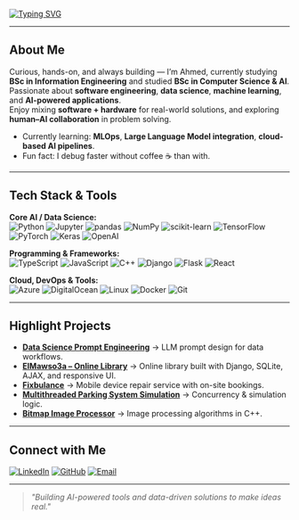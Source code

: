 <!-- Typing SVG -->
[![Typing SVG](https://readme-typing-svg.herokuapp.com?color=%2336BCF7&size=25&center=true&vCenter=true&width=800&lines=Hi+there+👋,+I'm+Ahmed+Niazi;Student;AI+%7C+Data+Science+%7C+ML+%7C+Web+Dev;Always+learning+new+things)](https://github.com/Zyrex24)

---

##  About Me
 Curious, hands-on, and always building — I’m Ahmed, currently studying **BSc in Information Engineering** and studied **BSc in Computer Science & AI**.  
 Passionate about **software engineering**, **data science**, **machine learning**, and **AI-powered applications**.  
 Enjoy mixing **software + hardware** for real-world solutions, and exploring **human–AI collaboration** in problem solving.  

-  Currently learning: **MLOps**, **Large Language Model integration**, **cloud-based AI pipelines**.  
-  Fun fact: I debug faster without coffee ☕ than with.

---

## Tech Stack & Tools

**Core AI / Data Science:**  
![Python](https://img.shields.io/badge/Python-3776AB?style=for-the-badge&logo=python&logoColor=white)
![Jupyter](https://img.shields.io/badge/Jupyter_Notebook-F37626?style=for-the-badge&logo=jupyter&logoColor=white)
![pandas](https://img.shields.io/badge/pandas-150458?style=for-the-badge&logo=pandas&logoColor=white)
![NumPy](https://img.shields.io/badge/NumPy-013243?style=for-the-badge&logo=numpy&logoColor=white)
![scikit-learn](https://img.shields.io/badge/scikit--learn-F7931E?style=for-the-badge&logo=scikit-learn&logoColor=white)
![TensorFlow](https://img.shields.io/badge/TensorFlow-FF6F00?style=for-the-badge&logo=tensorflow&logoColor=white)
![PyTorch](https://img.shields.io/badge/PyTorch-EE4C2C?style=for-the-badge&logo=pytorch&logoColor=white)
![Keras](https://img.shields.io/badge/Keras-D00000?style=for-the-badge&logo=keras&logoColor=white)
![OpenAI](https://img.shields.io/badge/OpenAI-412991?style=for-the-badge&logo=openai&logoColor=white)

**Programming & Frameworks:**  
![TypeScript](https://img.shields.io/badge/TypeScript-3178C6?style=for-the-badge&logo=typescript&logoColor=white)
![JavaScript](https://img.shields.io/badge/JavaScript-F7E018?style=for-the-badge&logo=javascript&logoColor=black)
![C++](https://img.shields.io/badge/C++-00599C?style=for-the-badge&logo=cplusplus&logoColor=white)
![Django](https://img.shields.io/badge/Django-092E20?style=for-the-badge&logo=django&logoColor=white)
![Flask](https://img.shields.io/badge/Flask-000000?style=for-the-badge&logo=flask&logoColor=white)
![React](https://img.shields.io/badge/React-20232A?style=for-the-badge&logo=react&logoColor=61DAFB)

**Cloud, DevOps & Tools:**  
![Azure](https://img.shields.io/badge/Microsoft_Azure-0089D6?style=for-the-badge&logo=microsoft-azure&logoColor=white)
![DigitalOcean](https://img.shields.io/badge/Digital_Ocean-0080FF?style=for-the-badge&logo=digitalocean&logoColor=white)
![Linux](https://img.shields.io/badge/Linux-FCC624?style=for-the-badge&logo=linux&logoColor=black)
![Docker](https://img.shields.io/badge/Docker-2496ED?style=for-the-badge&logo=docker&logoColor=white)
![Git](https://img.shields.io/badge/Git-F05033?style=for-the-badge&logo=git&logoColor=white)

---

## Highlight Projects
- **[Data Science Prompt Engineering](https://github.com/Zyrex24/DataScience-Prompt-Engineer-finetuned)** → LLM prompt design for data workflows. 
- **[ElMawso3a – Online Library](https://github.com/Zyrex24/ElMawso3a-Online-Library)** → Online library built with Django, SQLite, AJAX, and responsive UI.
- **[Fixbulance](https://www.fixbulance.com/)** → Mobile device repair service with on-site bookings.
- **[Multithreaded Parking System Simulation](https://github.com/Zyrex24/Multithreaded-Parking-System-Simulation)** → Concurrency & simulation logic.  
- **[Bitmap Image Processor](https://github.com/Zyrex24/Bitmap-Image-Processor)** → Image processing algorithms in C++.  

---

## Connect with Me
[![LinkedIn](https://img.shields.io/badge/LinkedIn-Ahmed%20Niazi-0077B5?style=for-the-badge&logo=linkedin&logoColor=white)](https://www.linkedin.com/in/ahmedmniazi)
[![GitHub](https://img.shields.io/badge/GitHub-Zyrex24-181717?style=for-the-badge&logo=github)](https://github.com/Zyrex24)
[![Email](https://img.shields.io/badge/Email-ahmedniazi24a.b%40gmail.com-D14836?style=for-the-badge&logo=gmail&logoColor=white)](mailto:ahmedniazi24a.b@gmail.com)

---

> _"Building AI-powered tools and data-driven solutions to make ideas real."_  
